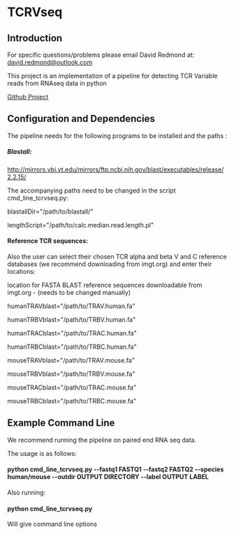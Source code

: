 # TCRVseq
## Introduction

For specific questions/problems please email David Redmond at: david.redmond@outlook.com

This project is an implementation of a pipeline for detecting TCR Variable reads from RNAseq data in python

[Github Project](https://github.com/ElementoLab/TCRVseq)

## Configuration and Dependencies
The pipeline needs for the following programs to be installed and the paths :


##### Blastall:
http://mirrors.vbi.vt.edu/mirrors/ftp.ncbi.nih.gov/blast/executables/release/2.2.15/

The accompanying paths need to be changed in the script cmd_line_tcrvseq.py:

blastallDir="/path/to/blastall/"

lengthScript="/path/to/calc.median.read.length.pl"

#### Reference TCR sequences:

Also the user can select their chosen TCR alpha and beta V and C reference databases (we recommend downloading from imgt.org) and enter their locations:

location for FASTA BLAST reference sequences downloadable from imgt.org - (needs to be changed manually)


humanTRAVblast="/path/to/TRAV.human.fa"

humanTRBVblast="/path/to/TRBV.human.fa"

humanTRACblast="/path/to/TRAC.human.fa"

humanTRBCblast="/path/to/TRBC.human.fa"

mouseTRAVblast="/path/to/TRAV.mouse.fa"

mouseTRBVblast="/path/to/TRBV.mouse.fa"

mouseTRACblast="/path/to/TRAC.mouse.fa"

mouseTRBCblast="/path/to/TRBC.mouse.fa"


## Example Command Line

We recommend running the pipeline on paired end RNA seq data.

The usage is as follows:

#### python cmd_line_tcrvseq.py --fastq1 FASTQ1 --fastq2 FASTQ2 --species human/mouse --outdir OUTPUT DIRECTORY --label OUTPUT LABEL

Also running:

#### python cmd_line_tcrvseq.py 

Will give command line options

